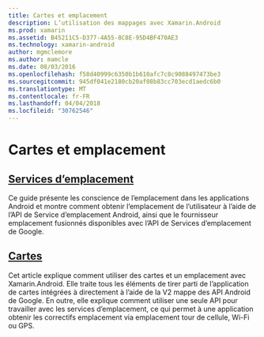 ```yaml
---
title: Cartes et emplacement
description: L’utilisation des mappages avec Xamarin.Android
ms.prod: xamarin
ms.assetid: B45211C5-D377-4A55-8C8E-95D4BF470AE3
ms.technology: xamarin-android
author: mgmclemore
ms.author: mamcle
ms.date: 08/03/2016
ms.openlocfilehash: f58d40999c6350b1b610afc7c8c9088497473be3
ms.sourcegitcommit: 945df041e2180cb20af08b83cc703ecd1aedc6b0
ms.translationtype: MT
ms.contentlocale: fr-FR
ms.lasthandoff: 04/04/2018
ms.locfileid: "30762546"
---
```

# <a name="maps-and-location"></a>Cartes et emplacement


##  <a name="location-servicesandroidplatformmaps-and-locationlocationmd"></a>[Services d’emplacement](~/android/platform/maps-and-location/location.md)

Ce guide présente les conscience de l’emplacement dans les applications Android et montre comment obtenir l’emplacement de l’utilisateur à l’aide de l’API de Service d’emplacement Android, ainsi que le fournisseur emplacement fusionnés disponibles avec l’API de Services d’emplacement de Google.


##  <a name="mapsandroidplatformmaps-and-locationmapsindexmd"></a>[Cartes](~/android/platform/maps-and-location/maps/index.md)

Cet article explique comment utiliser des cartes et un emplacement avec Xamarin.Android. Elle traite tous les éléments de tirer parti de l’application de cartes intégrées à directement à l’aide de la V2 mappe des API Android de Google. En outre, elle explique comment utiliser une seule API pour travailler avec les services d’emplacement, ce qui permet à une application obtenir les correctifs emplacement via emplacement tour de cellule, Wi-Fi ou GPS.

